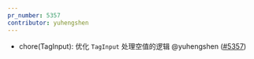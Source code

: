 ```yaml
---
pr_number: 5357
contributor: yuhengshen
---
```


- chore(TagInput): 优化 `TagInput` 处理空值的逻辑 @yuhengshen ([#5357](https://github.com/Tencent/tdesign-vue-next/pull/5357))
